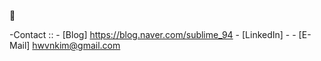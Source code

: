 👋

-Contact :: 
	-	[Blog] https://blog.naver.com/sublime_94
	-	[LinkedIn] -
	-	[E-Mail] hwvnkim@gmail.com
